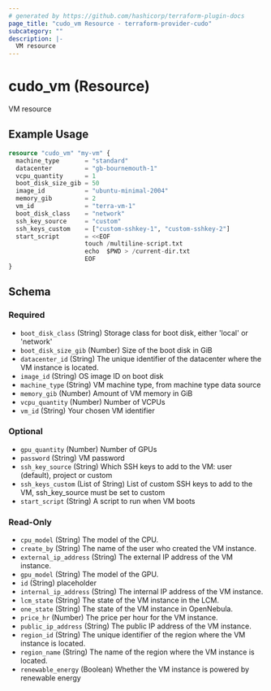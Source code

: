 ```yaml
---
# generated by https://github.com/hashicorp/terraform-plugin-docs
page_title: "cudo_vm Resource - terraform-provider-cudo"
subcategory: ""
description: |-
  VM resource
---
```


# cudo_vm (Resource)

VM resource

## Example Usage

```terraform
resource "cudo_vm" "my-vm" {
  machine_type       = "standard"
  datacenter         = "gb-bournemouth-1"
  vcpu_quantity      = 1
  boot_disk_size_gib = 50
  image_id           = "ubuntu-minimal-2004"
  memory_gib         = 2
  vm_id              = "terra-vm-1"
  boot_disk_class    = "network"
  ssh_key_source     = "custom"
  ssh_keys_custom    = ["custom-sshkey-1", "custom-sshkey-2"]
  start_script       = <<EOF
                     touch /multiline-script.txt
                     echo  $PWD > /current-dir.txt
                     EOF
}
```

<!-- schema generated by tfplugindocs -->
## Schema

### Required

- `boot_disk_class` (String) Storage class for boot disk, either 'local' or 'network'
- `boot_disk_size_gib` (Number) Size of the boot disk in GiB
- `datacenter_id` (String) The unique identifier of the datacenter where the VM instance is located.
- `image_id` (String) OS image ID on boot disk
- `machine_type` (String) VM machine type, from machine type data source
- `memory_gib` (Number) Amount of VM memory in GiB
- `vcpu_quantity` (Number) Number of VCPUs
- `vm_id` (String) Your chosen VM identifier

### Optional

- `gpu_quantity` (Number) Number of GPUs
- `password` (String) VM password
- `ssh_key_source` (String) Which SSH keys to add to the VM: user (default), project or custom
- `ssh_keys_custom` (List of String) List of custom SSH keys to add to the VM, ssh_key_source must be set to custom
- `start_script` (String) A script to run when VM boots

### Read-Only

- `cpu_model` (String) The model of the CPU.
- `create_by` (String) The name of the user who created the VM instance.
- `external_ip_address` (String) The external IP address of the VM instance.
- `gpu_model` (String) The model of the GPU.
- `id` (String) placeholder
- `internal_ip_address` (String) The internal IP address of the VM instance.
- `lcm_state` (String) The state of the VM instance in the LCM.
- `one_state` (String) The state of the VM instance in OpenNebula.
- `price_hr` (Number) The price per hour for the VM instance.
- `public_ip_address` (String) The public IP address of the VM instance.
- `region_id` (String) The unique identifier of the region where the VM instance is located.
- `region_name` (String) The name of the region where the VM instance is located.
- `renewable_energy` (Boolean) Whether the VM instance is powered by renewable energy


